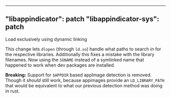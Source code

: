 
---
"libappindicator": patch
"libappindicator-sys": patch
---

Load exclusively using dynamic linking

This change lets `dlopen` (through `ld.so`) handle what paths to search in for the respective libraries.
Additionally this fixes a mistake with the library filenames. Now using the `SONAME` instead of a symlinked name that happened to work when dev packages are installed.

**Breaking:** Support for `$APPDIR` based appImage detection is removed.
Though it _should_ still work, because appimages provide an `LD_LIBRARY_PATH` that would be equivalent to what our previous detection method was doing in rust.
